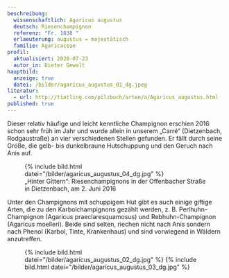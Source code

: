```yaml
---
beschreibung:
  wissenschaftlich: Agaricus augustus
  deutsch: Riesenchampignon
  referenz: "Fr. 1838 "
  erlaeuterung: augustus = majestätisch
  familie: Agaricaceae
profil:
  aktualisiert: 2020-07-23
  autor_in: Dieter Gewalt
hauptbild:
  anzeige: true
  datei: /bilder/agaricus_augustus_01_dg.jpeg
literatur:
  - url: http://tintling.com/pilzbuch/arten/a/Agaricus_augustus.html
published: true
---
```


Dieser relativ häufige und leicht kenntliche Champignon erschien 2016 schon sehr früh im Jahr und wurde allein in unserem „Carré“ (Dietzenbach, Rodgaustraße) an vier verschiedenen Stellen gefunden. Er fällt durch seine Größe, die gelb- bis dunkelbraune Hutschuppung und den Geruch nach Anis auf.

<div class="figure">
  <figure class="standard">
    {% include bild.html datei="/bilder/agaricus_augustus_04_dg.jpg" %}
    <figcaption>„Hinter Gittern“: Riesenchampignons in der Offenbacher Straße in Dietzenbach, am 2. Juni 2016</figcaption>
  </figure>
</div>

Unter den Champignons mit schuppigem Hut gibt es auch einige giftige Arten, die zu den Karbolchampignons gezählt werden, z. B. Perlhuhn-Champignon (Agaricus praeclaresquamosus) und Rebhuhn-Champignon (Agaricus moelleri). Beide sind selten, riechen nicht nach Anis sondern nach Phenol (Karbol, Tinte, Krankenhaus) und sind vorwiegend in Wäldern anzutreffen.

<div class="figure">
  <figure class="standard">
    {% include bild.html datei="/bilder/agaricus_augustus_02_dg.jpg" %}
    {% include bild.html datei="/bilder/agaricus_augustus_03_dg.jpg" %}
  </figure>
</div>
